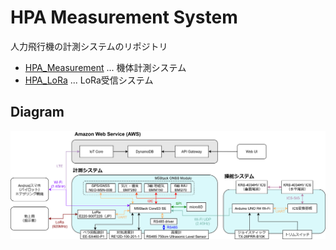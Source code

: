 # HPA Measurement System

人力飛行機の計測システムのリポジトリ

- [HPA_Measurement](/HPA_Measurement) ... 機体計測システム
- [HPA_LoRa](/HPA_LoRa) ... LoRa受信システム



## Diagram

![HPA.drawio](HPA.drawio.svg)


